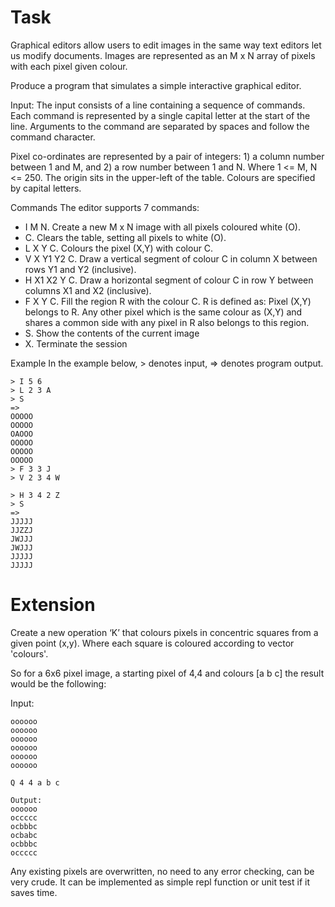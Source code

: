# Task

Graphical editors allow users to edit images in the same way text editors let us modify documents. Images are represented as an M x N array of pixels with each pixel given colour.

Produce a program that simulates a simple interactive graphical editor.

Input:
The input consists of a line containing a sequence of commands. Each command is represented by a single capital letter at the start of the line. Arguments to the command are separated by spaces and follow the command character.

Pixel co-ordinates are represented by a pair of integers: 1) a column number between 1 and M, and 2) a row number between 1 and N. Where 1 <= M, N <= 250. The origin sits in the upper-left of the table. Colours are specified by capital letters.

Commands
The editor supports 7 commands:
- I M N​. Create a new M x N image with all pixels coloured white (O).
- C​. Clears the table, setting all pixels to white (O).
- L X Y C​. Colours the pixel (X,Y) with colour C.
- V X Y1 Y2 C​. Draw a vertical segment of colour C in column X between rows Y1 and Y2
(inclusive).
- H X1 X2 Y C​. Draw a horizontal segment of colour C in row Y between columns X1 and X2
(inclusive).
- F X Y C​. Fill the region R with the colour C. R is defined as: Pixel (X,Y) belongs to R. Any other
pixel which is the same colour as (X,Y) and shares a common side with any pixel in R also
belongs to this region.
- S​. Show the contents of the current image
- X​. Terminate the session

Example
In the example below, > denotes input, => denotes program output.
```
> I 5 6
> L 2 3 A
> S
=>
OOOOO
OOOOO
OAOOO
OOOOO
OOOOO
OOOOO
> F 3 3 J
> V 2 3 4 W

> H 3 4 2 Z
> S
=>
JJJJJ
JJZZJ
JWJJJ
JWJJJ
JJJJJ
JJJJJ
```


# Extension

Create a new operation ‘K’ that colours pixels in concentric squares from a given point (x,y).
Where each square is coloured according to vector 'colours'.

So for a 6x6 pixel image, a starting pixel of 4,4 and colours [a b c]
the result would be the following:

Input:
```
oooooo
oooooo
oooooo
oooooo
oooooo
oooooo

Q 4 4 a b c

Output:
oooooo
occccc
ocbbbc
ocbabc
ocbbbc
occccc
```

Any existing pixels are overwritten, no need to any error checking, can be very crude. It can be implemented as simple repl function or unit test if it saves time.

